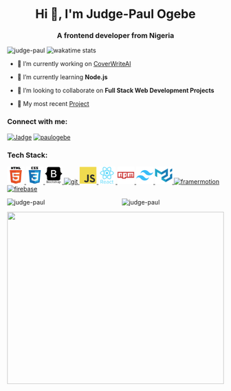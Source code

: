 <h1 align="center">Hi 👋, I'm Judge-Paul Ogebe</h1>
<h3 align="center">A frontend developer from Nigeria</h3>

<p align="left"> <img src="https://komarev.com/ghpvc/?username=judge-paul&label=Profile%20views&color=0e75b6&style=flat" alt="judge-paul" /> <img src="https://wakatime.com/badge/user/b17884f9-c855-452a-8160-490300ba4776.svg" alt="wakatime stats" /> </p>


- 🔭 I’m currently working on [CoverWriteAI](https://github.com/Judge-Paul/coverwrite-ai)

- 🌱 I’m currently learning **Node.js**

- 👯 I’m looking to collaborate on **Full Stack Web Development Projects**

- 🏢 My most recent [Project](https://github.com/Judge-Paul/nft-marketplace)

<h3 align="left">Connect with me:</h3>
<p align="left">
<a href="https://twitter.com/jadge_dev" target="blank"><img align="center" src="https://raw.githubusercontent.com/rahuldkjain/github-profile-readme-generator/master/src/images/icons/Social/twitter.svg" alt="Jadge" height="30" width="40" /></a>
<a href="https://instagram.com/paulogebe" target="blank"><img align="center" src="https://raw.githubusercontent.com/rahuldkjain/github-profile-readme-generator/master/src/images/icons/Social/instagram.svg" alt="paulogebe" height="30" width="40" /></a>
</p>

<h3 align="left">Tech Stack:</h3>
<p align="left">
  <a href="https://www.w3.org/html/" target="_blank" rel="noreferrer">
    <img src="https://raw.githubusercontent.com/devicons/devicon/master/icons/html5/html5-original-wordmark.svg" alt="html5" width="40" height="40" title="HTML5"/>
  </a>
  <a href="https://www.w3schools.com/css/" target="_blank" rel="noreferrer">
    <img src="https://raw.githubusercontent.com/devicons/devicon/master/icons/css3/css3-original-wordmark.svg" alt="css3" width="40" height="40" title="CSS3"/>
  </a>
  <a href="https://getbootstrap.com" target="_blank" rel="noreferrer">
    <img src="https://raw.githubusercontent.com/devicons/devicon/master/icons/bootstrap/bootstrap-plain-wordmark.svg" alt="bootstrap" width="40" height="40" title="Bootstrap"/>
  </a>
  <a href="https://git-scm.com/" target="_blank" rel="noreferrer">
    <img src="https://www.vectorlogo.zone/logos/git-scm/git-scm-icon.svg" alt="git" width="40" height="40" title="Git"/>
  </a>
  <a href="https://developer.mozilla.org/en-US/docs/Web/JavaScript" target="_blank" rel="noreferrer">
    <img src="https://raw.githubusercontent.com/devicons/devicon/master/icons/javascript/javascript-original.svg" alt="javascript" width="40" height="40" title="JavaScript"/>
  </a>
  <a href="https://reactjs.org/" target="_blank" rel="noreferrer">
    <img src="https://raw.githubusercontent.com/devicons/devicon/master/icons/react/react-original-wordmark.svg" alt="react" width="40" height="40" title="React"/>
  </a>
  <a href="https://www.npmjs.com/" target="_blank" rel="noreferrer">
    <img src="https://raw.githubusercontent.com/devicons/devicon/master/icons/npm/npm-original-wordmark.svg" alt="npm" width="40" height="40" title="npm"/>
  </a>
  <a href="https://tailwindcss.com" target="_blank" rel="noreferrer">
    <img src="https://raw.githubusercontent.com/devicons/devicon/master/icons/tailwindcss/tailwindcss-plain.svg" alt="tailwindcss" width="40" height="40" title="Tailwind CSS"/>
  </a>
  <a href="https://material-ui.com" target="_blank" rel="noreferrer">
    <img src="https://raw.githubusercontent.com/devicons/devicon/master/icons/materialui/materialui-original.svg" alt="materialui" width="40" height="40" title="Material-UI"/>
  </a>
  <a href="https://www.framer.com/motion/" target="_blank" rel="noreferrer">
    <img src="https://www.svgrepo.com/show/306070/framer.svg" alt="framermotion" width="40" height="40" title="Framer Motion"/>
  </a>
  <a href="https://firebase.google.com/" target="_blank" rel="noreferrer">
    <img src="https://www.vectorlogo.zone/logos/firebase/firebase-icon.svg" alt="firebase" width="40" height="40" title="Firebase"/>
  </a>
</p>



<p width="100%">
  <img width="47%" src="https://github-readme-stats.vercel.app/api?username=judge-paul&amp;show_icons=true&amp;locale=en" alt="judge-paul" />
  <img width="47%" align="right" src="https://github-readme-streak-stats.herokuapp.com/?user=judge-paul&amp;" alt="judge-paul" />
</p>

<p><img height="400px" width="100%" src="https://wakatime.com/share/@paulogebe/8970b800-c138-49a4-8b7e-62eb221f11d0.svg" /></p>
